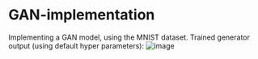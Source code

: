 # GAN-implementation
Implementing a GAN model, using the MNIST dataset. Trained generator output (using default hyper parameters):
![image](https://github.com/ut21/GAN-implementation/assets/114133139/ab1b1195-4518-46a8-9d0b-2c65a7d58e0f)

